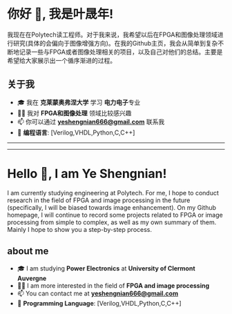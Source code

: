 # 你好 👋, 我是叶晟年!
我现在在Polytech读工程师。对于我来说，我希望以后在FPGA和图像处理领域进行研究(具体的会偏向于图像增强方向)。在我的Github主页，我会从简单到复杂不断地记录一些与FPGA或者图像处理相关的项目，以及自己对他们的总结。主要是希望给大家展示出一个循序渐进的过程。

## 关于我
- 🎓 我在 **克莱蒙奥弗涅大学** 学习 **电力电子**专业
- 👨‍💻 我对 **FPGA和图像处理** 领域比较感兴趣
- 📫 你可以通过 **<yeshengnian666@gmail.com>** 联系我
- 💼 **编程语言**: [Verilog,VHDL,Python,C,C++]
  
***
***

# Hello 👋, I am Ye Shengnian!
I am currently studying engineering at Polytech. For me, I hope to conduct research in the field of FPGA and image processing in the future (specifically, I will be biased towards image enhancement). On my Github homepage, I will continue to record some projects related to FPGA or image processing from simple to complex, as well as my own summary of them. Mainly I hope to show you a step-by-step process.

## about me
- 🎓 I am studying **Power Electronics** at **University of Clermont Auvergne**
- 👨‍💻 I am more interested in the field of **FPGA and image processing**
- 📫 You can contact me at **<yeshengnian666@gmail.com>**
- 💼 **Programming Language**: [Verilog,VHDL,Python,C,C++]
